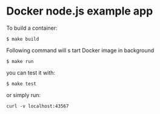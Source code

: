 # Docker node.js example app

To build a container:
```
$ make build
```
 
Following command will       s tart     Docker  image in background
```
$ make run
```

you can test it with:
```
$ make test
```
or simply run:
```
curl -v localhost:43567
```
